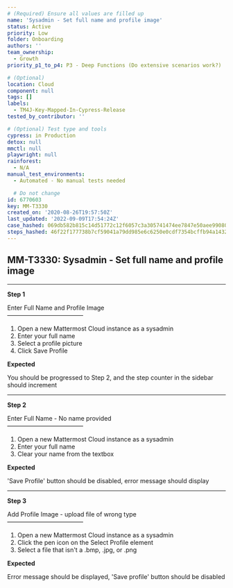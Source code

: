 ```yaml
---
# (Required) Ensure all values are filled up
name: 'Sysadmin - Set full name and profile image'
status: Active
priority: Low
folder: Onboarding
authors: ''
team_ownership:
  - Growth
priority_p1_to_p4: P3 - Deep Functions (Do extensive scenarios work?)

# (Optional)
location: Cloud
component: null
tags: []
labels:
  - TM4J-Key-Mapped-In-Cypress-Release
tested_by_contributor: ''

# (Optional) Test type and tools
cypress: in Production
detox: null
mmctl: null
playwright: null
rainforest:
  - N/A
manual_test_environments:
  - Automated - No manual tests needed

  # Do not change
id: 6770603
key: MM-T3330
created_on: '2020-08-26T19:57:50Z'
last_updated: '2022-09-09T17:54:24Z'
case_hashed: 069db582b815c14d51772c12f6057c3a305741474ee7847e50aee9908087755d5de4ced13c8d111ee56c8bc7644ae87b
steps_hashed: 46f22f177738b7cf59041a79dd985e6c6250e0cdf7354bcffb94a1432c3cae706df62097d8ada72599deabb542abe520
---
```


<!-- (Auto-generated) Based on frontmatter's "key" and "name" -->

## MM-T3330: Sysadmin - Set full name and profile image

---

**Step 1**

Enter Full Name and Profile Image\
–––––––––––––––––––––––––

1. Open a new Mattermost Cloud instance as a sysadmin
2. Enter your full name
3. Select a profile picture
4. Click Save Profile

**Expected**

You should be progressed to Step 2, and the step counter in the sidebar should increment

---

**Step 2**

Enter Full Name - No name provided\
–––––––––––––––––––––––––

1. Open a new Mattermost Cloud instance as a sysadmin
2. Enter your full name
3. Clear your name from the textbox

**Expected**

'Save Profile' button should be disabled, error message should display

---

**Step 3**

Add Profile Image - upload file of wrong type\
–––––––––––––––––––––––––

1. Open a new Mattermost Cloud instance as a sysadmin
2. Click the pen icon on the Select Profile element
3. Select a file that isn't a .bmp, .jpg, or .png

**Expected**

Error message should be displayed, 'Save profile' button should be disabled
